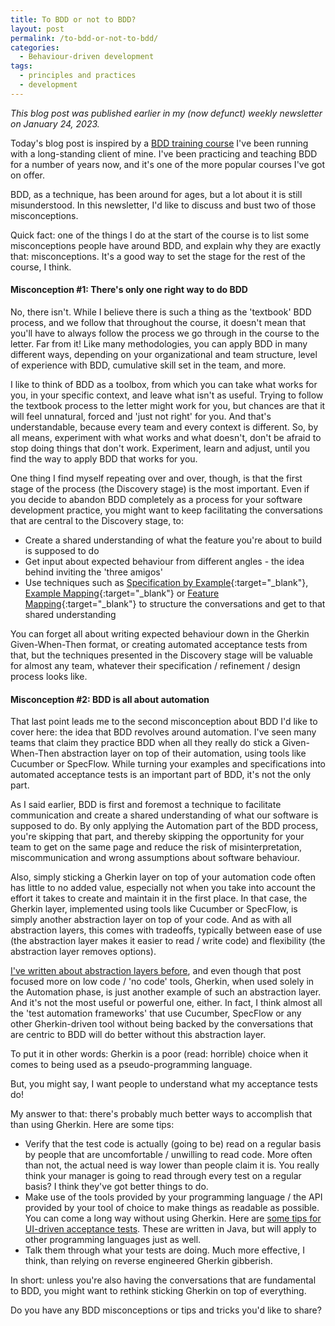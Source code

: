 ```yaml
---
title: To BDD or not to BDD?
layout: post
permalink: /to-bdd-or-not-to-bdd/
categories:
  - Behaviour-driven development
tags:
  - principles and practices
  - development
---
```

_This blog post was published earlier in my (now defunct) weekly newsletter on January 24, 2023._

Today's blog post is inspired by a [BDD training course](/training/behaviour-driven-development/) I've been running with a long-standing client of mine. I've been practicing and teaching BDD for a number of years now, and it's one of the more popular courses I've got on offer.

BDD, as a technique, has been around for ages, but a lot about it is still misunderstood. In this newsletter, I'd like to discuss and bust two of those misconceptions.

Quick fact: one of the things I do at the start of the course is to list some misconceptions people have around BDD, and explain why they are exactly that: misconceptions. It's a good way to set the stage for the rest of the course, I think.

#### Misconception #1: There's only one right way to do BDD
No, there isn't. While I believe there is such a thing as the 'textbook' BDD process, and we follow that throughout the course, it doesn't mean that you'll have to always follow the process we go through in the course to the letter. Far from it! Like many methodologies, you can apply BDD in many different ways, depending on your organizational and team structure, level of experience with BDD, cumulative skill set in the team, and more.

I like to think of BDD as a toolbox, from which you can take what works for you, in your specific context, and leave what isn't as useful. Trying to follow the textbook process to the letter might work for you, but chances are that it will feel unnatural, forced and 'just not right' for you. And that's understandable, because every team and every context is different. So, by all means, experiment with what works and what doesn't, don't be afraid to stop doing things that don't work. Experiment, learn and adjust, until you find the way to apply BDD that works for you.

One thing I find myself repeating over and over, though, is that the first stage of the process (the Discovery stage) is the most important. Even if you decide to abandon BDD completely as a process for your software development practice, you might want to keep facilitating the conversations that are central to the Discovery stage, to:

* Create a shared understanding of what the feature you're about to build is supposed to do
* Get input about expected behaviour from different angles - the idea behind inviting the 'three amigos'
* Use techniques such as [Specification by Example](https://en.wikipedia.org/wiki/Specification_by_example){:target="_blank"}, [Example Mapping](https://cucumber.io/blog/bdd/example-mapping-introduction/){:target="_blank"} or [Feature Mapping](https://johnfergusonsmart.com/feature-mapping-a-simpler-path-from-stories-to-executable-acceptance-criteria/){:target="_blank"} to structure the conversations and get to that shared understanding

You can forget all about writing expected behaviour down in the Gherkin Given-When-Then format, or creating automated acceptance tests from that, but the techniques presented in the Discovery stage will be valuable for almost any team, whatever their specification / refinement / design process looks like.

#### Misconception #2: BDD is all about automation
That last point leads me to the second misconception about BDD I'd like to cover here: the idea that BDD revolves around automation. I've seen many teams that claim they practice BDD when all they really do stick a Given-When-Then abstraction layer on top of their automation, using tools like Cucumber or SpecFlow. While turning your examples and specifications into automated acceptance tests is an important part of BDD, it's not the only part.

As I said earlier, BDD is first and foremost a technique to facilitate communication and create a shared understanding of what our software is supposed to do. By only applying the Automation part of the BDD process, you're skipping that part, and thereby skipping the opportunity for your team to get on the same page and reduce the risk of misinterpretation, miscommunication and wrong assumptions about software behaviour.

Also, simply sticking a Gherkin layer on top of your automation code often has little to no added value, especially not when you take into account the effort it takes to create and maintain it in the first place. In that case, the Gherkin layer, implemented using tools like Cucumber or SpecFlow, is simply another abstraction layer on top of your code. And as with all abstraction layers, this comes with tradeoffs, typically between ease of use (the abstraction layer makes it easier to read / write code) and flexibility (the abstraction layer removes options).

[I've written about abstraction layers before](/on-codeless-automation-or-rather-on-abstraction-layers/), and even though that post focused more on low code / 'no code' tools, Gherkin, when used solely in the Automation phase, is just another example of such an abstraction layer. And it's not the most useful or powerful one, either. In fact, I think almost all the 'test automation frameworks' that use Cucumber, SpecFlow or any other Gherkin-driven tool without being backed by the conversations that are centric to BDD will do better without this abstraction layer.

To put it in other words: Gherkin is a poor (read: horrible) choice when it comes to being used as a pseudo-programming language.

But, you might say, I want people to understand what my acceptance tests do!

My answer to that: there's probably much better ways to accomplish that than using Gherkin. Here are some tips:

* Verify that the test code is actually (going to be) read on a regular basis by people that are uncomfortable / unwilling to read code. More often than not, the actual need is way lower than people claim it is. You really think your manager is going to read through every test on a regular basis? I think they've got better things to do.
* Make use of the tools provided by your programming language / the API provided by your tool of choice to make things as readable as possible. You can come a long way without using Gherkin. Here are [some tips for UI-driven acceptance tests](/do-you-really-need-that-cucumber-with-your-selenium/). These are written in Java, but will apply to other programming languages just as well.
* Talk them through what your tests are doing. Much more effective, I think, than relying on reverse engineered Gherkin gibberish.

In short: unless you're also having the conversations that are fundamental to BDD, you might want to rethink sticking Gherkin on top of everything.

Do you have any BDD misconceptions or tips and tricks you'd like to share?